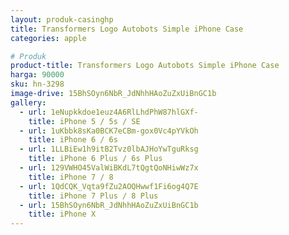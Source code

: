 ```yaml
---
layout: produk-casinghp
title: Transformers Logo Autobots Simple iPhone Case
categories: apple

# Produk
product-title: Transformers Logo Autobots Simple iPhone Case
harga: 90000
sku: hn-3298
image-drive: 15BhSOyn6NbR_JdNhhHAoZuZxUiBnGC1b
gallery:
  - url: 1eNupkkdoe1euz4A6RlLhdPhW87hlGXf-
    title: iPhone 5 / 5s / SE
  - url: 1uKbbk8sKa0BCK7eCBm-gox0Vc4pYVkOh
    title: iPhone 6 / 6s
  - url: 1LLBiEw1h9itB2Tvz0lbAJHoYwTguRksg
    title: iPhone 6 Plus / 6s Plus
  - url: 129VWHO45ValWiBKdL7tQgtQoNHiwWz7x
    title: iPhone 7 / 8
  - url: 1QdCQK_Vqta9fZu2AOQHwwf1Fi6og4Q7E
    title: iPhone 7 Plus / 8 Plus
  - url: 15BhSOyn6NbR_JdNhhHAoZuZxUiBnGC1b
    title: iPhone X
---
```

